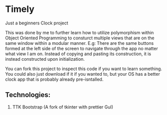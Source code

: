 # Timely
Just a beginners Clock project

This was done by me to further learn how to utilize polymorphism within Object Oriented Programming to consturct multiple views that are on the same window within a modular manner.
E.g: There are the same buttons formed at the left side of the screen to navigate through the app no matter what view I am on. Instead of copying and pasting its construction, it is instead constructed upon initialization.

You can fork this project to inspect this code if you want to learn something. You could also just download if it if you wanted to, but your OS has a better clock app that is probably already pre-isntalled.

## Technologies:
1. TTK Bootstrap (A fork of tkinter with prettier GuI)
